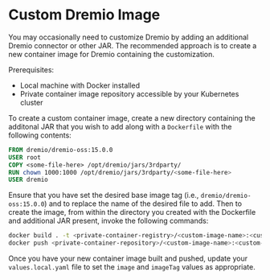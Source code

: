 # Custom Dremio Image

You may occasionally need to customize Dremio by adding an additional Dremio connector or other JAR. The recommended approach is to create a new container image for Dremio containing the customization.

Prerequisites:
* Local machine with Docker installed
* Private container image repository accessible by your Kubernetes cluster

To create a custom container image, create a new directory containing the additonal JAR that you wish to add along with a `Dockerfile` with the following contents:

```dockerfile
FROM dremio/dremio-oss:15.0.0
USER root
COPY <some-file-here> /opt/dremio/jars/3rdparty/
RUN chown 1000:1000 /opt/dremio/jars/3rdparty/<some-file-here>
USER dremio
```

Ensure that you have set the desired base image tag (i.e., `dremio/dremio-oss:15.0.0`) and to replace the name of the desired file to add. Then to create the image, from within the directory you created with the Dockerfile and additional JAR present, invoke the following commands:

```bash
docker build . -t <private-container-registry>/<custom-image-name>:<custom-version-tag>
docker push <private-container-repository>/<custom-image-name>:<custom-version-tag>
```

Once you have your new container image built and pushed, update your `values.local.yaml` file to set the `image` and `imageTag` values as appropriate.